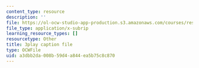 ```yaml
---
content_type: resource
description: ''
file: https://ol-ocw-studio-app-production.s3.amazonaws.com/courses/res-18-005-highlights-of-calculus-spring-2010/a3dbb2da008b59d4a844ea5b75c8c870_LgWFurXHX8U.vtt
file_type: application/x-subrip
learning_resource_types: []
resourcetype: Other
title: 3play caption file
type: OCWFile
uid: a3dbb2da-008b-59d4-a844-ea5b75c8c870
---
```


